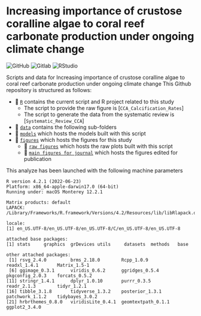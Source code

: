 # Increasing importance of crustose coralline algae to coral reef carbonate production under ongoing climate change

![GitHub](https://img.shields.io/badge/GitHub-39457E?style=for-the-badge&logo=github&logoColor=white)
![Gitlab](https://img.shields.io/badge/GitLab-FFA500?style=for-the-badge&logo=gitlab&logoColor=white)
![RStudio](https://img.shields.io/badge/RStudio-75AADB?style=for-the-badge&logo=RStudio&logoColor=white)

Scripts and data for Increasing importance of crustose coralline algae to coral reef carbonate production under ongoing climate change
This Github repository is structured as follows:

- :file_folder: [``R``](https://github.com/JayCrlt/CCA_Methods/tree/master/R/Scripts) contains the current script and R project related to this study
  - The script to provide the raw figure is [``CCA_Calcification_Rates``] 
  - The script to generate the data from the systematic review is [``Systematic_Review_CCA``] 
- :file_folder: [``data``](https://github.com/JayCrlt/CCA_Methods/tree/master/Data) contains the following sub-folders
- :file_folder: [``models``](https://github.com/JayCrlt/CCA_Methods/tree/master/Models) which hosts the models built with this script
- :file_folder: [``figures``](https://github.com/JayCrlt/CCA_Methods/tree/master/Figures) which hosts the figures for this study
  - :file_folder: [``raw figures``](https://github.com/JayCrlt/CCA_Methods/tree/master/Figures/Raw) which hosts the raw plots built with this script
  - :file_folder: [``main figures for journal``](https://github.com/JayCrlt/CCA_Methods/tree/master/Figures/Main_Figures_Journal) which hosts the figures edited for publication

This analyze has been launched with the following machine parameters

```{Session Info, echo = T}
R version 4.2.1 (2022-06-23)
Platform: x86_64-apple-darwin17.0 (64-bit)
Running under: macOS Monterey 12.2.1

Matrix products: default
LAPACK: /Library/Frameworks/R.framework/Versions/4.2/Resources/lib/libRlapack.dylib

locale:
[1] en_US.UTF-8/en_US.UTF-8/en_US.UTF-8/C/en_US.UTF-8/en_US.UTF-8

attached base packages:
[1] stats     graphics  grDevices utils     datasets  methods   base     

other attached packages:
 [1] rsvg_2.4.0         brms_2.18.0        Rcpp_1.0.9         readxl_1.4.1       Matrix_1.5-1      
 [6] ggimage_0.3.1      viridis_0.6.2      ggridges_0.5.4     pkgconfig_2.0.3    forcats_0.5.2     
[11] stringr_1.4.1      dplyr_1.0.10       purrr_0.3.5        readr_2.1.3        tidyr_1.2.1       
[16] tibble_3.1.8       tidyverse_1.3.2    posterior_1.3.1    patchwork_1.1.2    tidybayes_3.0.2   
[21] hrbrthemes_0.8.0   viridisLite_0.4.1  geomtextpath_0.1.1 ggplot2_3.4.0   
```
